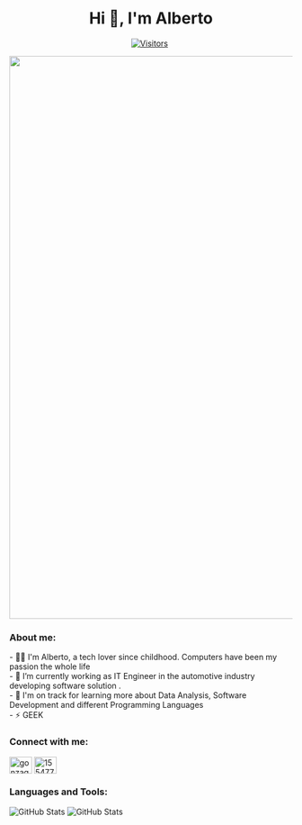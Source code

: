 <h1 align="center">Hi 👋, I'm Alberto</h1>
<!-- SUBTITULO
<h3 align="center">A passionate engineer from Spain</h3>
-->

<p align="center">
  <a href="https://github.com/Albertosogasol"><img loading="lazy" src="https://hits.sh/github.com/Albertosogasol.svg?label=Visitors&color=white&labelColor=blue" alt="Visitors"></a> 
  <a href="https://github.com/Albertosogaso"><img loading="lazy" src="https://komarev.com/ghpvc/?username=Albertosogaso" width="1" height="1" /></a>
</p>


<div id="header" align="center">
  <img src="https://careers.dft.gov.uk/wp-content/uploads/2022/10/DVLA-Software-Developer-Blog-Banner.png" width="1000"/>
</div>


<h3 align="left">About me:</h3>
<p>
- 🙋‍♂️ I'm Alberto, a tech lover since childhood. Computers have been my passion the whole life <br>
- 🔭 I’m currently working as IT Engineer in the automotive industry developing software solution .<br>
- 🌱 I'm on track for learning more about Data Analysis, Software Development and different Programming Languages<br>
- ⚡ GEEK<br>
</p>



<h3 align="left">Connect with me:</h3>
<p align="left">
<a href="https://linkedin.com/in/gonzagaalberto" target="blank"><img align="center" src="https://raw.githubusercontent.com/rahuldkjain/github-profile-readme-generator/master/src/images/icons/Social/linked-in-alt.svg" alt="gonzagaalberto" height="30" width="40" /></a>
<a href="https://stackoverflow.com/users/15547746" target="blank"><img align="center" src="https://raw.githubusercontent.com/rahuldkjain/github-profile-readme-generator/master/src/images/icons/Social/stack-overflow.svg" alt="15547746" height="30" width="40" /></a>
</p>

<h3 align="left">Languages and Tools:</h3>
<!--
<p align="left"> <a href="https://www.arduino.cc/" target="_blank" rel="noreferrer"> <img src="https://cdn.worldvectorlogo.com/logos/arduino-1.svg" alt="arduino" width="40" height="40"/> </a> <a href="https://www.w3schools.com/cs/" target="_blank" rel="noreferrer"> <img src="https://raw.githubusercontent.com/devicons/devicon/master/icons/csharp/csharp-original.svg" alt="csharp" width="40" height="40"/> </a> <a href="https://dotnet.microsoft.com/" target="_blank" rel="noreferrer"> <img src="https://raw.githubusercontent.com/devicons/devicon/master/icons/dot-net/dot-net-original-wordmark.svg" alt="dotnet" width="40" height="40"/> </a> <a href="https://git-scm.com/" target="_blank" rel="noreferrer"> <img src="https://www.vectorlogo.zone/logos/git-scm/git-scm-icon.svg" alt="git" width="40" height="40"/> </a> <a href="https://www.linux.org/" target="_blank" rel="noreferrer"> <img src="https://raw.githubusercontent.com/devicons/devicon/master/icons/linux/linux-original.svg" alt="linux" width="40" height="40"/> </a> <a href="https://www.microsoft.com/en-us/sql-server" target="_blank" rel="noreferrer"> <img src="https://www.svgrepo.com/show/303229/microsoft-sql-server-logo.svg" alt="mssql" width="40" height="40"/> </a> <a href="https://www.mysql.com/" target="_blank" rel="noreferrer"> <img src="https://raw.githubusercontent.com/devicons/devicon/master/icons/mysql/mysql-original-wordmark.svg" alt="mysql" width="40" height="40"/> </a> <a href="https://www.photoshop.com/en" target="_blank" rel="noreferrer"> <img src="https://raw.githubusercontent.com/devicons/devicon/master/icons/photoshop/photoshop-line.svg" alt="photoshop" width="40" height="40"/> </a> <a href="https://www.python.org" target="_blank" rel="noreferrer"> <img src="https://raw.githubusercontent.com/devicons/devicon/master/icons/python/python-original.svg" alt="python" width="40" height="40"/> </a> </p>
<h3 align="left">Stats:</h3>
<p><img align="left" src="https://github-readme-stats.vercel.app/api/top-langs?username=albertosogasol&show_icons=true&locale=en&layout=compact" alt="albertosogasol" /></p>

<p>&nbsp;<img align="center" src="https://github-readme-stats.vercel.app/api?username=albertosogasol&show_icons=true&locale=en" alt="albertosogasol" /></p>
-->

![GitHub Stats](https://github-readme-stats.vercel.app/api/top-langs/?username=Albertosogasol&theme=default&show_icons=true&hide_border=true&layout=compact)
![GitHub Stats](https://github-readme-stats.vercel.app/api?username=Albertosogasol&theme=default&show_icons=true&hide_border=true&count_private=true)





<!-- 
****************************************************************************************COMENTARIOS****************************************************************************************

**Albertosogasol/Albertosogasol** is a ✨ _special_ ✨ repository because its `README.md` (this file) appears on your GitHub profile.

Here are some ideas to get you started:

<p>
- 🔭 I’m currently working as IT Engineer in the automotive indsutry developing software solution .<br>
- 🌱 I'm on track for learning more about Data Analysis, Software Development and different Programming Languages<br>
- 👯 I’m looking to collaborate on ...<br>
- 🤔 I’m looking for help with ...<br>
- 💬 Ask me about ...<br>
- 📫 How to reach me: ...<br>
- 😄 Pronouns: ...<br>
- ⚡ GEEK<br>
</p>
<div id="header" align="center">
  <img src="https://media.giphy.com/media/v1.Y2lkPTc5MGI3NjExMnkwN2lleTZ6ZXlrYXZxeGtqZjU0ZnRocmY3a3c2dmQ5bmRwODV5ciZlcD12MV9pbnRlcm5hbF9naWZfYnlfaWQmY3Q9Zw/KGhpQ5NMoWKQurlHwI/giphy.gif" width="100"/>
</div>
-->
